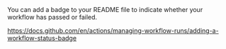 ##

You can add a badge to your README file to indicate whether your workflow has passed or failed.

https://docs.github.com/en/actions/managing-workflow-runs/adding-a-workflow-status-badge